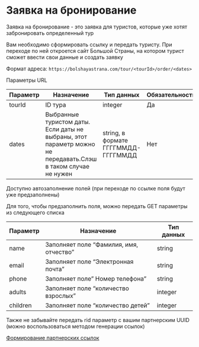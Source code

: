 # Заявка на бронирование

Заявка на бронирование - это заявка для туристов, которые уже хотят забронировать определенный тур

Вам необходимо сформировать ссылку и передать туристу. При переходе по ней откроется сайт Большой Страны, на котором
турист сможет ввести свои данные и создать заявку

Формат адреса: `https://bolshayastrana.com/tour/<tourId>/order/<dates>`

Параметры URL

| Параметр | Назначение                                                                                                    | Тип данных                          | Обязательность |
|----------|---------------------------------------------------------------------------------------------------------------|-------------------------------------|----------------|
| tourId   | ID тура                                                                                                       | integer                             | Да             |
| dates    | Выбранные туристом даты. Если даты не выбраны, этот параметр можно не передавать.Слэш в таком случае не нужен | string, в формате ГГГГММДД-ГГГГММДД | Нет            |

Доступно автозаполнение полей (при переходе по ссылке поля будут уже предзаполнены)

Для того, чтобы предзаполнить поля, можно передать GET параметры из следующего списка

| Параметр | Назначение                              | Тип данных |
|----------|-----------------------------------------|------------|
| name     | Заполняет поле “Фамилия, имя, отчество” | string     |
| email    | Заполняет поле “Электронная почта”      | string     |
| phone    | Заполняет поле” Номер телефона”         | string     |
| adults   | Заполняет поле “количество взрослых”    | integer    |
| children | Заполняет поле “количество детей”       | integer    |

Также не забывайте передать rid параметр с вашим партнерским UUID (можно воспользоваться методом генерации ссылок)

[Формирование партнерских ссылок](Формирование%20партнерских%20ссылок.md)